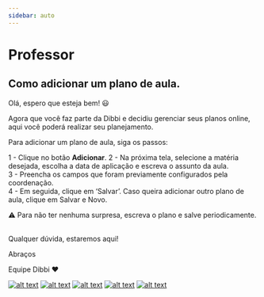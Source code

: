 ```yaml
---
sidebar: auto
---
```


# Professor

## Como adicionar um plano de aula.

Olá, espero que esteja bem! :smiley:

Agora que você faz parte da Dibbi e decidiu gerenciar seus planos online, aqui você poderá realizar seu planejamento.

Para adicionar um plano de aula, siga os passos:

1 - Clique no botão **Adicionar**.
2 - Na próxima tela, selecione a matéria desejada, escolha a data de aplicação e escreva o assunto da aula.<br>
3 - Preencha os campos que foram previamente configurados pela coordenação. <br>
4 -  Em seguida, clique em ‘Salvar’. Caso queira adicionar outro plano de aula, clique em Salvar e Novo.

:warning: Para não ter nenhuma surpresa, escreva o plano e salve periodicamente.<br><br>


Qualquer dúvida, estaremos aqui!

Abraços

Equipe Dibbi :heart:

[![alt text][1.1]][1] 
[![alt text][2.1]][2] 
[![alt text][3.1]][3]
[![alt text][4.1]][4]
[![alt text][5.1]][5]

[1.1]: https://orendevelopers.com.br/basedibbi/docsfacebook1.png (Siga nosso Instagram)   
[2.1]: https://orendevelopers.com.br/basedibbi/docsinsta.png (Curta nossa Fanpage) 
[3.1]: https://orendevelopers.com.br/basedibbi/websitedocs1.png (Acesse nosso site)  
[4.1]: https://orendevelopers.com.br/basedibbi/linkedindocs.png (Acompanhe nosso Linkedin)
[5.1]: https://orendevelopers.com.br/basedibbi/whatsappdocs.png (Fale pelo Whatsapp)

[1]: https://www.facebook.com/dibbi.plataforma
[2]: https://www.instagram.com/dibbi.plataforma/
[3]: https://dibbi.com.br/
[4]: https://www.linkedin.com/company/dibbi-plataforma
[5]: https://api.whatsapp.com/send?phone=5585991077098&text=Ol%C3%A1,%20estou%20vindo%20do%20site%20e%20gostaria%20de%20mais%20informa%C3%A7%C3%B5es%20sobre%20a%20Dibbi
